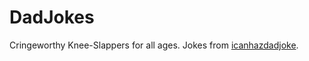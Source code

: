 # DadJokes
Cringeworthy Knee-Slappers for all ages. Jokes from [icanhazdadjoke](https://icanhazdadjoke.com/).
